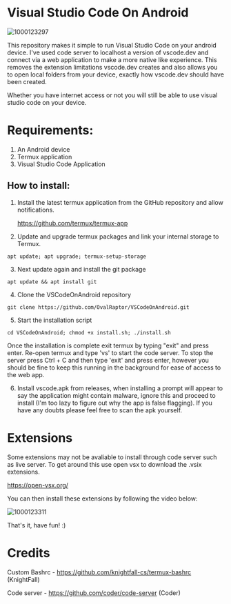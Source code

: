 # Visual Studio Code On Android

![1000123297](https://github.com/OvalRaptor/VSCodeOnAndroid/assets/114360124/02502d8f-0c59-4940-9bca-c0ebf4506b64)




This repository makes it simple to run Visual Studio Code on your android device. I've used code server to localhost a version of vscode.dev and connect via a web application to make a more native like experience. This removes the extension limitations vscode.dev creates and also allows you to open local folders from your device, exactly how vscode.dev should have been created.

Whether you have internet access or not you will still be able to use visual studio code on your device.

# Requirements:

1. An Android device
2. Termux application
3. Visual Studio Code Application

## How to install:

1. Install the latest termux application from the GitHub repository and allow notifications.

   https://github.com/termux/termux-app

2. Update and upgrade termux packages and link your internal storage to Termux.
```
apt update; apt upgrade; termux-setup-storage
```
3. Next update again and install the git package
```
apt update && apt install git
```
4. Clone the VSCodeOnAndroid repository
```
git clone https://github.com/OvalRaptor/VSCodeOnAndroid.git
```
5. Start the installation script
```
cd VSCodeOnAndroid; chmod +x install.sh; ./install.sh
```
Once the installation is complete exit termux by typing "exit" and press enter. Re-open termux and type 'vs' to start the code server. To stop the server press Ctrl + C and then type 'exit' and press enter, however you should be fine to keep this running in the background for ease of access to the web app.

6. Install vscode.apk from releases, when installing a prompt will appear to say the application might contain malware, ignore this and proceed to install (I'm too lazy to figure out why the app is false flagging). If you have any doubts please feel free to scan the apk yourself.

# Extensions

Some extensions may not be avaliable to install through code server such as live server. To get around this use open vsx to download the .vsix extensions.

https://open-vsx.org/

You can then install these extensions by following the video below:

![1000123311](https://github.com/OvalRaptor/VSCodeOnAndroid/assets/114360124/47428b29-8aab-461b-9f65-49ab6dc65d7f)



That's it, have fun! :)

# Credits

Custom Bashrc - https://github.com/knightfall-cs/termux-bashrc (KnightFall)

Code server - https://github.com/coder/code-server (Coder)
